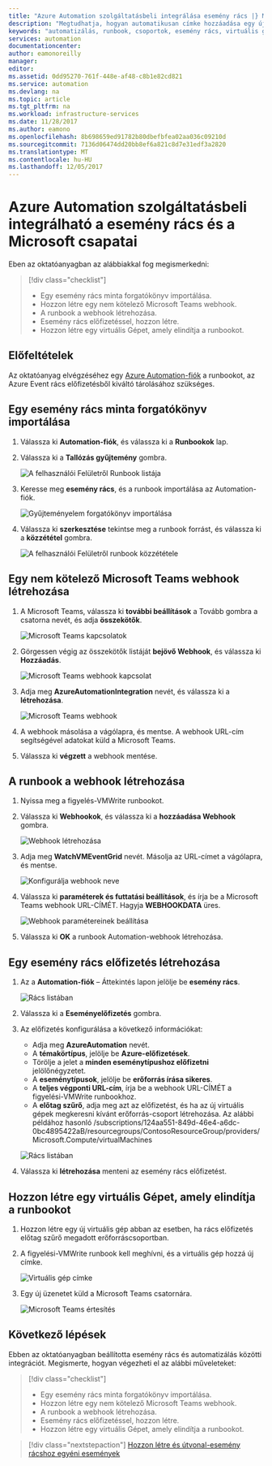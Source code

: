 ```yaml
---
title: "Azure Automation szolgáltatásbeli integrálása esemény rács |} Microsoft Docs"
description: "Megtudhatja, hogyan automatikusan címke hozzáadása egy új virtuális gép létrehozásakor, és értesítést küldeni a Microsoft Teams."
keywords: "automatizálás, runbook, csoportok, esemény rács, virtuális gépek, virtuális gép"
services: automation
documentationcenter: 
author: eamonoreilly
manager: 
editor: 
ms.assetid: 0dd95270-761f-448e-af48-c8b1e82cd821
ms.service: automation
ms.devlang: na
ms.topic: article
ms.tgt_pltfrm: na
ms.workload: infrastructure-services
ms.date: 11/28/2017
ms.author: eamono
ms.openlocfilehash: 8b698659ed91782b80dbefbfea02aa036c09210d
ms.sourcegitcommit: 7136d06474dd20bb8ef6a821c8d7e31edf3a2820
ms.translationtype: MT
ms.contentlocale: hu-HU
ms.lasthandoff: 12/05/2017
---
```

# <a name="integrate-azure-automation-with-event-grid-and-microsoft-teams"></a>Azure Automation szolgáltatásbeli integrálható a esemény rács és a Microsoft csapatai

Eben az oktatóanyagban az alábbiakkal fog megismerkedni:

> [!div class="checklist"]
> * Egy esemény rács minta forgatókönyv importálása.
> * Hozzon létre egy nem kötelező Microsoft Teams webhook.
> * A runbook a webhook létrehozása.
> * Esemény rács előfizetéssel, hozzon létre.
> * Hozzon létre egy virtuális Gépet, amely elindítja a runbookot.

## <a name="prerequisites"></a>Előfeltételek

Az oktatóanyag elvégzéséhez egy [Azure Automation-fiók](../automation/automation-offering-get-started.md) a runbookot, az Azure Event rács előfizetésből kiváltó tárolásához szükséges.

## <a name="import-an-event-grid-sample-runbook"></a>Egy esemény rács minta forgatókönyv importálása
1. Válassza ki **Automation-fiók**, és válassza ki a **Runbookok** lap.

2. Válassza ki a **Tallózás gyűjtemény** gombra.

    ![A felhasználói Felületről Runbook listája](media/ensure-tags-exists-on-new-virtual-machines/event-grid-runbook-list.png)

3. Keresse meg **esemény rács**, és a runbook importálása az Automation-fiók.

    ![Gyűjteményelem forgatókönyv importálása](media/ensure-tags-exists-on-new-virtual-machines/gallery-event-grid.png)

4. Válassza ki **szerkesztése** tekintse meg a runbook forrást, és válassza ki a **közzététel** gombra.

    ![A felhasználói Felületről runbook közzététele](media/ensure-tags-exists-on-new-virtual-machines/publish-runbook.png)

## <a name="create-an-optional-microsoft-teams-webhook"></a>Egy nem kötelező Microsoft Teams webhook létrehozása
1. A Microsoft Teams, válassza ki **további beállítások** a Tovább gombra a csatorna nevét, és adja **összekötők**.

    ![Microsoft Teams kapcsolatok](media/ensure-tags-exists-on-new-virtual-machines/teams-webhook.png)

2. Görgessen végig az összekötők listáját **bejövő Webhook**, és válassza ki **Hozzáadás**.

    ![Microsoft Teams webhook kapcsolat](media/ensure-tags-exists-on-new-virtual-machines/select-teams-webhook.png)

3. Adja meg **AzureAutomationIntegration** nevét, és válassza ki a **létrehozása**.

    ![Microsoft Teams webhook](media/ensure-tags-exists-on-new-virtual-machines/configure-teams-webhook.png)

4. A webhook másolása a vágólapra, és mentse. A webhook URL-cím segítségével adatokat küld a Microsoft Teams.

5. Válassza ki **végzett** a webhook mentése.

## <a name="create-a-webhook-for-the-runbook"></a>A runbook a webhook létrehozása
1. Nyissa meg a figyelés-VMWrite runbookot.

2. Válassza ki **Webhookok**, és válassza ki a **hozzáadása Webhook** gombra.

    ![Webhook létrehozása](media/ensure-tags-exists-on-new-virtual-machines/add-webhook.png)

3. Adja meg **WatchVMEventGrid** nevét. Másolja az URL-címet a vágólapra, és mentse.

    ![Konfigurálja webhook neve](media/ensure-tags-exists-on-new-virtual-machines/configure-webhook-name.png)

4. Válassza ki **paraméterek és futtatási beállítások**, és írja be a Microsoft Teams webhook URL-CÍMÉT. Hagyja **WEBHOOKDATA** üres.

    ![Webhook paramétereinek beállítása](media/ensure-tags-exists-on-new-virtual-machines/configure-webhook-parameters.png)

5. Válassza ki **OK** a runbook Automation-webhook létrehozása.


## <a name="create-an-event-grid-subscription"></a>Egy esemény rács előfizetés létrehozása
1. Az a **Automation-fiók** – Áttekintés lapon jelölje be **esemény rács**.

    ![Rács listában](media/ensure-tags-exists-on-new-virtual-machines/event-grid-list.png)

2. Válassza ki a **Eseményelőfizetés** gombra.

3. Az előfizetés konfigurálása a következő információkat:

    *   Adja meg **AzureAutomation** nevét. 
    *   A **témakörtípus**, jelölje be **Azure-előfizetések**.
    *   Törölje a jelet a **minden eseménytípushoz előfizetni** jelölőnégyzetet.
    *   A **eseménytípusok**, jelölje be **erőforrás írása sikeres**.
    *   A **teljes végponti URL-cím**, írja be a webhook URL-CÍMÉT a figyelési-VMWrite runbookhoz.
    *   A **előtag szűrő**, adja meg azt az előfizetést, és ha az új virtuális gépek megkeresni kívánt erőforrás-csoport létrehozása. Az alábbi példához hasonló /subscriptions/124aa551-849d-46e4-a6dc-0bc4895422aB/resourcegroups/ContosoResourceGroup/providers/Microsoft.Compute/virtualMachines

    ![Rács listában](media/ensure-tags-exists-on-new-virtual-machines/configure-event-grid-subscription.png)

4. Válassza ki **létrehozása** menteni az esemény rács előfizetést.

## <a name="create-a-vm-that-triggers-the-runbook"></a>Hozzon létre egy virtuális Gépet, amely elindítja a runbookot
1. Hozzon létre egy új virtuális gép abban az esetben, ha rács előfizetés előtag szűrő megadott erőforráscsoportban.

2. A figyelési-VMWrite runbook kell meghívni, és a virtuális gép hozzá új címke.

    ![Virtuális gép címke](media/ensure-tags-exists-on-new-virtual-machines/vm-tag.png)

3. Egy új üzenetet küld a Microsoft Teams csatornára.

    ![Microsoft Teams értesítés](media/ensure-tags-exists-on-new-virtual-machines/teams-vm-message.png)

## <a name="next-steps"></a>Következő lépések
Ebben az oktatóanyagban beállította esemény rács és automatizálás közötti integrációt. Megismerte, hogyan végezheti el az alábbi műveleteket:

> [!div class="checklist"]
> * Egy esemény rács minta forgatókönyv importálása.
> * Hozzon létre egy nem kötelező Microsoft Teams webhook.
> * A runbook a webhook létrehozása.
> * Esemény rács előfizetéssel, hozzon létre.
> * Hozzon létre egy virtuális Gépet, amely elindítja a runbookot.

> [!div class="nextstepaction"]
> [Hozzon létre és útvonal-esemény rácshoz egyéni események](../event-grid/custom-event-quickstart.md)
